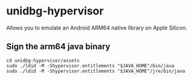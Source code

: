 # unidbg-hypervisor

Allows you to emulate an Android ARM64 native library on Apple Silicon.<br>

## Sign the arm64 java binary
```
cd unidbg-hypervisor/assets
sudo ./ldid -M -Shypervisor.entitlements "$JAVA_HOME"/bin/java
sudo ./ldid -M -Shypervisor.entitlements "$JAVA_HOME"/jre/bin/java
```
